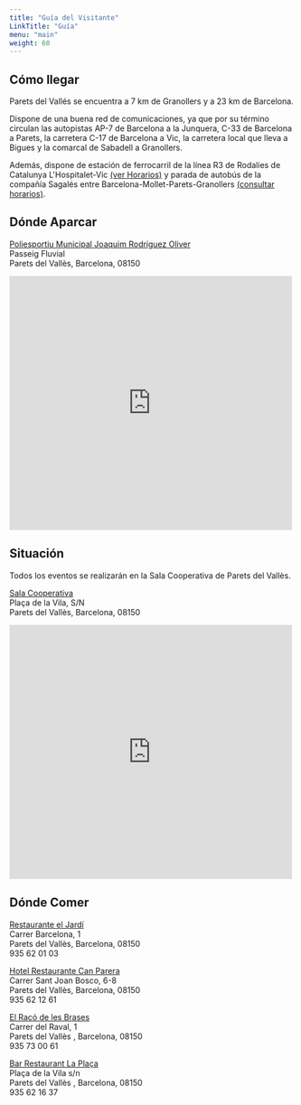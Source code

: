 ```yaml
---
title: "Guía del Visitante"
LinkTitle: "Guía"
menu: "main"
weight: 60
---
```


## Cómo llegar

Parets del Vallés se encuentra a 7 km de Granollers y a 23 km de Barcelona.

Dispone de una buena red de comunicaciones, ya que por su término circulan las autopistas AP-7 de Barcelona a la Junquera, C-33 de Barcelona a Parets, la carretera C-17 de Barcelona a Vic, la carretera local que lleva a Bigues y la comarcal de Sabadell a Granollers.

Además, dispone de estación de ferrocarril de la línea R3 de Rodalies de Catalunya L'Hospitalet-Vic [(ver Horarios)](http://rodalies.gencat.cat/web/.content/02_Horaris/horaris/R3.pdf) y parada de autobús de la compañía Sagalés entre Barcelona-Mollet-Parets-Granollers [(consultar horarios)](http://www.sagales.com).

## Dónde Aparcar

[Poliesportiu Municipal Joaquim Rodríguez Oliver](http://www.parets.cat/la-vila/guia-del-municipi/equipaments/poliesportiu-municipal-joaquim-rodriguez-oliver)\
Passeig Fluvial\
Parets del Vallès, Barcelona, 08150

<iframe width="500" height="450" frameborder="0" style="border:0" src="https://www.google.com/maps/embed/v1/place?q=place_id:ChIJ5VPpZaW4pBIRDkje1hls32c&key=AIzaSyBECd4GIw3O7OyPSVIp8Q2zuinVsk3nsi8" allowfullscreen></iframe>

## Situación

Todos los eventos se realizarán en la Sala Cooperativa de Parets del Vallès.

[Sala Cooperativa](https://goo.gl/maps/tXJwMCVQ9Yy)\
Plaça de la Vila, S/N\
Parets del Vallès, Barcelona, 08150

<iframe src="https://www.google.com/maps/embed?pb=!1m18!1m12!1m3!1d2984.8169857353228!2d2.232501316064497!3d41.5732053792476!2m3!1f0!2f0!3f0!3m2!1i1024!2i768!4f13.1!3m3!1m2!1s0x12a4b8a59568d37f%3A0xa1e01ead5a8d455a!2sSala+Cooperativa!5e0!3m2!1ses!2ses!4v1520600006094" width="500" height="450" frameborder="0" style="border:0" allowfullscreen></iframe>

## Dónde Comer

[Restaurante el Jardí](https://goo.gl/maps/MQqjFxaKX1k)\
Carrer Barcelona, 1\
Parets del Vallès, Barcelona, 08150\
935 62 01 03

[Hotel Restaurante Can Parera](https://goo.gl/maps/73TWEEHYNQR2)\
Carrer Sant Joan Bosco, 6-8\
Parets del Vallès, Barcelona, 08150\
935 62 12 61

[El Racó de les Brases](https://www.google.com/maps/dir/41.5695807,2.2335077/el+raco+de+les+brasses/@41.5713096,2.2305539,16.99z/data=!4m9!4m8!1m1!4e1!1m5!1m1!1s0x12a4b8a5e855b251:0x318a32b6726a21b5!2m2!1d2.2344756!2d41.5735511)\
Carrer del Raval, 1\
Parets del Vallès , Barcelona, 08150\
935 73 00 61

[Bar Restaurant La Plaça](https://www.google.es/maps/place/Bar+Restaurant+La+Plaça/@41.5727296,2.2335422,17z/data=!4m13!1m5!2m4!1sbar+la+plaza+paret!5m2!5m1!1s2018-05-13!3m6!1s0x12a4b8a5bfe810b7:0xdc0f402c81e404ae!5m1!1s2018-05-13!8m2!3d41.5732253!4d2.2347787)\
Plaça de la Vila s/n\
Parets del Vallès , Barcelona, 08150\
935 62 16 37
